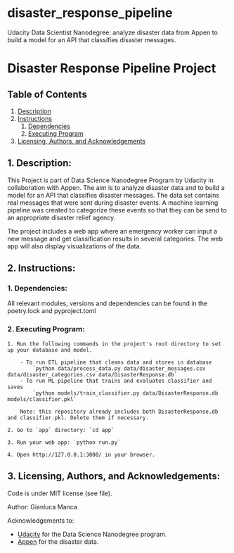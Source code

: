 # disaster_response_pipeline
Udacity Data Scientist Nanodegree: analyze disaster data from Appen to build a model for an API that classifies disaster messages.

# Disaster Response Pipeline Project

## Table of Contents
1. [Description](#description)
2. [Instructions](#instructions)
	1. [Dependencies](#dependencies)
	2. [Executing Program](#execution)
3. [Licensing, Authors, and Acknowledgements](#licensing)

<a name="description"></a>
## 1. Description:

This Project is part of Data Science Nanodegree Program by Udacity in collaboration with Appen.
The aim is to analyze disaster data and to build a model for an API that classifies disaster messages. The data set contains real messages that were sent during disaster events. A machine learning pipeline was created to categorize these events so that they can be send to an appropriate disaster relief agency.

The project includes a web app where an emergency worker can input a new message and get classification results in several categories. The web app will also display visualizations of the data.

<a name="instructions"></a>
## 2. Instructions:
<a name="dependencies"></a>
### 1. Dependencies:

All relevant modules, versions and dependencies can be found in the 
poetry.lock and pyproject.toml

<a name="execution"></a>
### 2. Executing Program:

    1. Run the following commands in the project's root directory to set up your database and model.

        - To run ETL pipeline that cleans data and stores in database
            `python data/process_data.py data/disaster_messages.csv data/disaster_categories.csv data/DisasterResponse.db`
        - To run ML pipeline that trains and evaluates classifier and saves
            `python models/train_classifier.py data/DisasterResponse.db models/classifier.pkl`
        
        Note: this repository already includes both DisasterResponse.db and classifier.pkl. Delete them if necessary.

    2. Go to `app` directory: `cd app`

    3. Run your web app: `python run.py`

    4. Open http://127.0.0.1:3000/ in your browser.

<a name="licensing"></a>
## 3. Licensing, Authors, and Acknowledgements:

Code is under MIT license (see file).

Author: Gianluca Manca

Acknowledgements to:
* [Udacity](https://www.udacity.com/) for the Data Science Nanodegree program.
* [Appen](https://appen.com/) for the disaster data.